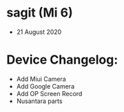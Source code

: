 # sagit (Mi 6)
- 21 August 2020

# Device Changelog:
- Add Miui Camera
- Add Google Camera
- Add OP Screen Record
- Nusantara parts
